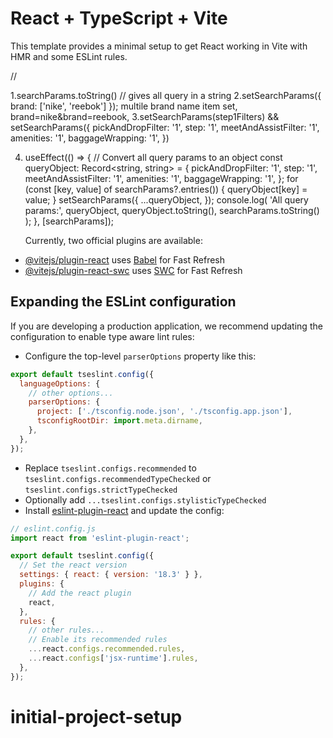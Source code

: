 # React + TypeScript + Vite

This template provides a minimal setup to get React working in Vite with HMR and some ESLint rules.

//

1.searchParams.toString() // gives all query in a string
2.setSearchParams({ brand: ['nike', 'reebok'] }); multile brand name item set, brand=nike&brand=reebook,
3.setSearchParams(step1Filters) && setSearchParams({
pickAndDropFilter: '1',
step: '1',
meetAndAssistFilter: '1',
amenities: '1',
baggageWrapping: '1',
})

4.  useEffect(() => {
    // Convert all query params to an object
    const queryObject: Record<string, string> = {
    pickAndDropFilter: '1',
    step: '1',
    meetAndAssistFilter: '1',
    amenities: '1',
    baggageWrapping: '1',
    };
    for (const [key, value] of searchParams?.entries()) {
    queryObject[key] = value;
    }
    setSearchParams({
    ...queryObject,
    });
    console.log(
    'All query params:',
    queryObject,
    queryObject.toString(),
    searchParams.toString()
    );
    }, [searchParams]);

    Currently, two official plugins are available:

- [@vitejs/plugin-react](https://github.com/vitejs/vite-plugin-react/blob/main/packages/plugin-react/README.md) uses [Babel](https://babeljs.io/) for Fast Refresh
- [@vitejs/plugin-react-swc](https://github.com/vitejs/vite-plugin-react-swc) uses [SWC](https://swc.rs/) for Fast Refresh

## Expanding the ESLint configuration

If you are developing a production application, we recommend updating the configuration to enable type aware lint rules:

- Configure the top-level `parserOptions` property like this:

```js
export default tseslint.config({
  languageOptions: {
    // other options...
    parserOptions: {
      project: ['./tsconfig.node.json', './tsconfig.app.json'],
      tsconfigRootDir: import.meta.dirname,
    },
  },
});
```

- Replace `tseslint.configs.recommended` to `tseslint.configs.recommendedTypeChecked` or `tseslint.configs.strictTypeChecked`
- Optionally add `...tseslint.configs.stylisticTypeChecked`
- Install [eslint-plugin-react](https://github.com/jsx-eslint/eslint-plugin-react) and update the config:

```js
// eslint.config.js
import react from 'eslint-plugin-react';

export default tseslint.config({
  // Set the react version
  settings: { react: { version: '18.3' } },
  plugins: {
    // Add the react plugin
    react,
  },
  rules: {
    // other rules...
    // Enable its recommended rules
    ...react.configs.recommended.rules,
    ...react.configs['jsx-runtime'].rules,
  },
});
```

# initial-project-setup

